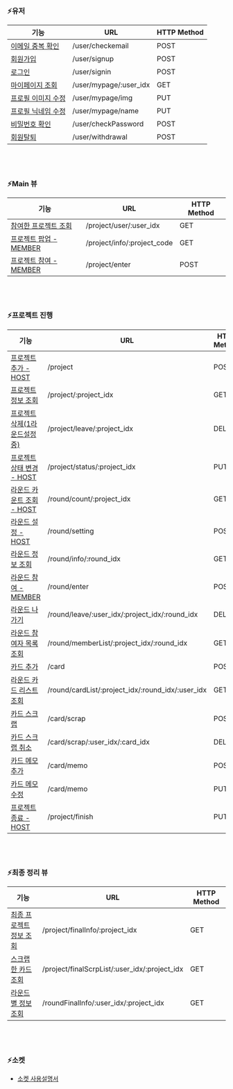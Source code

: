 ### :zap:유저
|기능|URL| HTTP Method|
|----|---|------------|
|[이메일 중복 확인](https://github.com/TEAMSTORMERS/STORM_Server/blob/addWiki/STORM_Wiki/1.%20%EC%9C%A0%EC%A0%80%20%EA%B4%80%EB%A0%A8%20%EB%B7%B0/%5BPOST%5D%20%EC%9D%B4%EB%A9%94%EC%9D%BC%20%EC%A4%91%EB%B3%B5%20%ED%99%95%EC%9D%B8.md)|/user/checkemail|POST|
|[회원가입](https://github.com/TEAMSTORMERS/STORM_Server/blob/addWiki/STORM_Wiki/1.%20%EC%9C%A0%EC%A0%80%20%EA%B4%80%EB%A0%A8%20%EB%B7%B0/%5BPOST%5D%20%ED%9A%8C%EC%9B%90%EA%B0%80%EC%9E%85.md)|/user/signup|POST|
|[로그인](https://github.com/TEAMSTORMERS/STORM_Server/blob/addWiki/STORM_Wiki/1.%20%EC%9C%A0%EC%A0%80%20%EA%B4%80%EB%A0%A8%20%EB%B7%B0/%5BPOST%5D%20%EB%A1%9C%EA%B7%B8%EC%9D%B8.md)|/user/signin|POST|
|[마이페이지 조회](https://github.com/TEAMSTORMERS/STORM_Server/blob/addWiki/STORM_Wiki/1.%20%EC%9C%A0%EC%A0%80%20%EA%B4%80%EB%A0%A8%20%EB%B7%B0/%5BGET%5D%20%EB%A7%88%EC%9D%B4%ED%8E%98%EC%9D%B4%EC%A7%80%20%EC%A1%B0%ED%9A%8C.md)|/user/mypage/:user_idx|GET|
|[프로필 이미지 수정](https://github.com/TEAMSTORMERS/STORM_Server/blob/addWiki/STORM_Wiki/1.%20%EC%9C%A0%EC%A0%80%20%EA%B4%80%EB%A0%A8%20%EB%B7%B0/%5BGET%5D%20%ED%94%84%EB%A1%9C%ED%95%84%20%EC%9D%B4%EB%AF%B8%EC%A7%80%20%EC%88%98%EC%A0%95.md)|/user/mypage/img|PUT|
|[프로필 닉네임 수정](https://github.com/TEAMSTORMERS/STORM_Server/blob/addWiki/STORM_Wiki/1.%20%EC%9C%A0%EC%A0%80%20%EA%B4%80%EB%A0%A8%20%EB%B7%B0/%5BGET%5D%20%ED%94%84%EB%A1%9C%ED%95%84%20%EB%8B%89%EB%84%A4%EC%9E%84%20%EC%88%98%EC%A0%95.md)|/user/mypage/name|PUT|
|[비밀번호 확인](https://github.com/TEAMSTORMERS/STORM_Server/blob/addWiki/STORM_Wiki/1.%20%EC%9C%A0%EC%A0%80%20%EA%B4%80%EB%A0%A8%20%EB%B7%B0/%5BPOST%5D%20%EB%B9%84%EB%B0%80%EB%B2%88%ED%98%B8%20%ED%99%95%EC%9D%B8.md)|/user/checkPassword|POST|
|[회원탈퇴](https://github.com/TEAMSTORMERS/STORM_Server/blob/addWiki/STORM_Wiki/1.%20%EC%9C%A0%EC%A0%80%20%EA%B4%80%EB%A0%A8%20%EB%B7%B0/%5BPOST%5D%20%ED%9A%8C%EC%9B%90%ED%83%88%ED%87%B4.md)|/user/withdrawal|POST|

## </br>

### :zap:Main 뷰
|기능|URL| HTTP Method|
|----|---|------------|
|[참여한 프로젝트 조회](https://github.com/TEAMSTORMERS/STORM_Server/blob/addWiki/STORM_Wiki/2.%20%EB%A9%94%EC%9D%B8%20%EB%B7%B0/%5BGET%5D%20%EC%B0%B8%EC%97%AC%ED%95%9C%20%ED%94%84%EB%A1%9C%EC%A0%9D%ED%8A%B8%20%EC%A1%B0%ED%9A%8C.md)|/project/user/:user_idx|GET|
|[프로젝트 팝업 - MEMBER](https://github.com/TEAMSTORMERS/STORM_Server/blob/addWiki/STORM_Wiki/2.%20%EB%A9%94%EC%9D%B8%20%EB%B7%B0/%5BGET%5D%20%ED%94%84%EB%A1%9C%EC%A0%9D%ED%8A%B8%20%ED%8C%9D%EC%97%85.md)|/project/info/:project_code|GET|
|[프로젝트 참여 - MEMBER](https://github.com/TEAMSTORMERS/STORM_Server/blob/addWiki/STORM_Wiki/2.%20%EB%A9%94%EC%9D%B8%20%EB%B7%B0/%5BPOST%5D%20%ED%94%84%EB%A1%9C%EC%A0%9D%ED%8A%B8%20%EC%B0%B8%EC%97%AC.md)|/project/enter|POST|

## </br>

### :zap:프로젝트 진행
|기능|URL| HTTP Method|
|----|---|------------|
|[프로젝트 추가 - HOST](https://github.com/TEAMSTORMERS/STORM_Server/blob/addWiki/STORM_Wiki/3.%20%ED%94%84%EB%A1%9C%EC%A0%9D%ED%8A%B8%20%EC%A7%84%ED%96%89%20%EB%B7%B0/%5BPOST%5D%20%ED%94%84%EB%A1%9C%EC%A0%9D%ED%8A%B8%20%EC%B6%94%EA%B0%80.md)|/project|POST|
|[프로젝트 정보 조회](https://github.com/TEAMSTORMERS/STORM_Server/blob/addWiki/STORM_Wiki/3.%20%ED%94%84%EB%A1%9C%EC%A0%9D%ED%8A%B8%20%EC%A7%84%ED%96%89%20%EB%B7%B0/%5BGET%5D%20%ED%94%84%EB%A1%9C%EC%A0%9D%ED%8A%B8%20%EC%A0%95%EB%B3%B4%20%EC%A1%B0%ED%9A%8C.md)|/project/:project_idx|GET|
|[프로젝트 삭제(1라운드설정중)](https://github.com/TEAMSTORMERS/STORM_Server/blob/addWiki/STORM_Wiki/3.%20%ED%94%84%EB%A1%9C%EC%A0%9D%ED%8A%B8%20%EC%A7%84%ED%96%89%20%EB%B7%B0/%5BDELETE%5D%20%ED%94%84%EB%A1%9C%EC%A0%9D%ED%8A%B8%20%EC%82%AD%EC%A0%9C.md)|/project/leave/:project_idx|DELETE|
|[프로젝트 상태 변경 - HOST](https://github.com/TEAMSTORMERS/STORM_Server/blob/addWiki/STORM_Wiki/3.%20%ED%94%84%EB%A1%9C%EC%A0%9D%ED%8A%B8%20%EC%A7%84%ED%96%89%20%EB%B7%B0/%5BPUT%5D%20%ED%94%84%EB%A1%9C%EC%A0%9D%ED%8A%B8%20%EC%83%81%ED%83%9C%20%EB%B3%80%EA%B2%BD.md)|/project/status/:project_idx|PUT|
|[라운드 카운트 조회 - HOST](https://github.com/TEAMSTORMERS/STORM_Server/blob/addWiki/STORM_Wiki/3.%20%ED%94%84%EB%A1%9C%EC%A0%9D%ED%8A%B8%20%EC%A7%84%ED%96%89%20%EB%B7%B0/%5BGET%5D%20%EB%9D%BC%EC%9A%B4%EB%93%9C%20%EC%B9%B4%EC%9A%B4%ED%8A%B8%20%EC%A1%B0%ED%9A%8C.md)|/round/count/:project_idx|GET|
|[라운드 설정 - HOST](https://github.com/TEAMSTORMERS/STORM_Server/blob/addWiki/STORM_Wiki/3.%20%ED%94%84%EB%A1%9C%EC%A0%9D%ED%8A%B8%20%EC%A7%84%ED%96%89%20%EB%B7%B0/%5BPOST%5D%20%EB%9D%BC%EC%9A%B4%EB%93%9C%20%EC%84%A4%EC%A0%95.md)|/round/setting|POST|
|[라운드 정보 조회](https://github.com/TEAMSTORMERS/STORM_Server/blob/addWiki/STORM_Wiki/3.%20%ED%94%84%EB%A1%9C%EC%A0%9D%ED%8A%B8%20%EC%A7%84%ED%96%89%20%EB%B7%B0/%5BGET%5D%20%EB%9D%BC%EC%9A%B4%EB%93%9C%20%EC%A0%95%EB%B3%B4%20%EC%A1%B0%ED%9A%8C.md)|/round/info/:round_idx|GET|
|[라운드 참여 - MEMBER](https://github.com/TEAMSTORMERS/STORM_Server/blob/addWiki/STORM_Wiki/3.%20%ED%94%84%EB%A1%9C%EC%A0%9D%ED%8A%B8%20%EC%A7%84%ED%96%89%20%EB%B7%B0/%5BPOST%5D%20%EB%9D%BC%EC%9A%B4%EB%93%9C%20%EC%B0%B8%EC%97%AC.md)|/round/enter|POST|
|[라운드 나가기](https://github.com/TEAMSTORMERS/STORM_Server/blob/addWiki/STORM_Wiki/3.%20%ED%94%84%EB%A1%9C%EC%A0%9D%ED%8A%B8%20%EC%A7%84%ED%96%89%20%EB%B7%B0/%5BDELETE%5D%20%EB%9D%BC%EC%9A%B4%EB%93%9C%20%EB%82%98%EA%B0%80%EA%B8%B0.md)|/round/leave/:user_idx/:project_idx/:round_idx	|DELETE|
|[라운드 참여자 목록 조회](https://github.com/TEAMSTORMERS/STORM_Server/blob/addWiki/STORM_Wiki/3.%20%ED%94%84%EB%A1%9C%EC%A0%9D%ED%8A%B8%20%EC%A7%84%ED%96%89%20%EB%B7%B0/%5BGET%5D%20%EB%9D%BC%EC%9A%B4%EB%93%9C%20%EC%B0%B8%EC%97%AC%EC%9E%90%20%EB%AA%A9%EB%A1%9D%20%EC%A1%B0%ED%9A%8C.md)|/round/memberList/:project_idx/:round_idx|GET|
|[카드 추가](https://github.com/TEAMSTORMERS/STORM_Server/blob/addWiki/STORM_Wiki/3.%20%ED%94%84%EB%A1%9C%EC%A0%9D%ED%8A%B8%20%EC%A7%84%ED%96%89%20%EB%B7%B0/%5BPOST%5D%20%EC%B9%B4%EB%93%9C%20%EC%B6%94%EA%B0%80.md)|/card|POST|
|[라운드 카드 리스트 조회](https://github.com/TEAMSTORMERS/STORM_Server/blob/addWiki/STORM_Wiki/3.%20%ED%94%84%EB%A1%9C%EC%A0%9D%ED%8A%B8%20%EC%A7%84%ED%96%89%20%EB%B7%B0/%5BGET%5D%20%EB%9D%BC%EC%9A%B4%EB%93%9C%20%EC%B9%B4%EB%93%9C%20%EB%A6%AC%EC%8A%A4%ED%8A%B8%20%EC%A1%B0%ED%9A%8C.md)|/round/cardList/:project_idx/:round_idx/:user_idx|GET|
|[카드 스크랩](https://github.com/TEAMSTORMERS/STORM_Server/blob/addWiki/STORM_Wiki/3.%20%ED%94%84%EB%A1%9C%EC%A0%9D%ED%8A%B8%20%EC%A7%84%ED%96%89%20%EB%B7%B0/%5BPOST%5D%20%EC%B9%B4%EB%93%9C%20%EC%8A%A4%ED%81%AC%EB%9E%A9.md)|/card/scrap|POST|
|[카드 스크랩 취소](https://github.com/TEAMSTORMERS/STORM_Server/blob/addWiki/STORM_Wiki/3.%20%ED%94%84%EB%A1%9C%EC%A0%9D%ED%8A%B8%20%EC%A7%84%ED%96%89%20%EB%B7%B0/%5BDELETE%5D%20%EC%B9%B4%EB%93%9C%20%EC%8A%A4%ED%81%AC%EB%9E%A9%20%EC%B7%A8%EC%86%8C.md)|/card/scrap/:user_idx/:card_idx|DELETE|
|[카드 메모 추가](https://github.com/TEAMSTORMERS/STORM_Server/blob/addWiki/STORM_Wiki/3.%20%ED%94%84%EB%A1%9C%EC%A0%9D%ED%8A%B8%20%EC%A7%84%ED%96%89%20%EB%B7%B0/%5BPOST%5D%20%EC%B9%B4%EB%93%9C%20%EB%A9%94%EB%AA%A8%20%EC%B6%94%EA%B0%80.md)|/card/memo|POST|
|[카드 메모 수정](https://github.com/TEAMSTORMERS/STORM_Server/blob/addWiki/STORM_Wiki/3.%20%ED%94%84%EB%A1%9C%EC%A0%9D%ED%8A%B8%20%EC%A7%84%ED%96%89%20%EB%B7%B0/%5BPUT%5D%20%EC%B9%B4%EB%93%9C%20%EB%A9%94%EB%AA%A8%20%EC%88%98%EC%A0%95.md)|/card/memo|PUT|
|[프로젝트 종료 - HOST](https://github.com/TEAMSTORMERS/STORM_Server/blob/addWiki/STORM_Wiki/3.%20%ED%94%84%EB%A1%9C%EC%A0%9D%ED%8A%B8%20%EC%A7%84%ED%96%89%20%EB%B7%B0/%5BPUT%5D%20%ED%94%84%EB%A1%9C%EC%A0%9D%ED%8A%B8%20%EC%A2%85%EB%A3%8C.md)|/project/finish|PUT|

## </br>

### :zap:최종 정리 뷰
|기능|URL| HTTP Method|
|----|---|------------|
|[최종 프로젝트 정보 조회](https://github.com/TEAMSTORMERS/STORM_Server/blob/addWiki/STORM_Wiki/4.%20%EC%B5%9C%EC%A2%85%20%EC%A0%95%EB%A6%AC%20%EB%B7%B0/%5BGET%5D%20%EC%B5%9C%EC%A2%85%20%ED%94%84%EB%A1%9C%EC%A0%9D%ED%8A%B8%20%EC%A0%95%EB%B3%B4%20%EC%A1%B0%ED%9A%8C.md)|/project/finalInfo/:project_idx|GET|
|[스크랩한 카드 조회](https://github.com/TEAMSTORMERS/STORM_Server/blob/addWiki/STORM_Wiki/4.%20%EC%B5%9C%EC%A2%85%20%EC%A0%95%EB%A6%AC%20%EB%B7%B0/%5BGET%5D%20%EC%8A%A4%ED%81%AC%EB%9E%A9%ED%95%9C%20%EC%B9%B4%EB%93%9C%20%EC%A1%B0%ED%9A%8C.md)|/project/finalScrpList/:user_idx/:project_idx|GET|
|[라운드 별 정보 조회](https://github.com/TEAMSTORMERS/STORM_Server/blob/addWiki/STORM_Wiki/4.%20%EC%B5%9C%EC%A2%85%20%EC%A0%95%EB%A6%AC%20%EB%B7%B0/%5BGET%5D%20%EB%9D%BC%EC%9A%B4%EB%93%9C%EB%B3%84%20%EC%A0%95%EB%B3%B4%20%EC%A1%B0%ED%9A%8C.md)|/roundFinalInfo/:user_idx/:project_idx|GET|

## </br>

### :zap:소켓
* [소켓 사용설명서](https://github.com/TEAMSTORMERS/STORM_Server/blob/addWiki/STORM_Wiki/5.%20%EC%86%8C%EC%BC%93/SOCKET.md)
